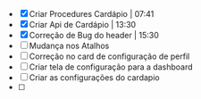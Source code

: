 - [x] Criar Procedures Cardápio | 07:41
- [x] Criar Api de Cardápio  | 13:30
- [x] Correção de Bug do header | 15:30
- [ ] Mudança nos Atalhos
- [ ] Correção no card de configuração de perfil 
- [ ] Criar tela de configuração para a dashboard
- [ ] Criar as configurações do cardapio
- [ ] 